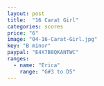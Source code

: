 ```yaml
---
layout: post
title:  "16 Carat Girl"
categories: scores
price: "6"
image: "04-16-Carat-Girl.jpg"
key: "B minor"
paypal: "E4X7B8QKANTWC"
ranges:
  - name: "Erica"
    range: "G#3 to D5"
---
```

